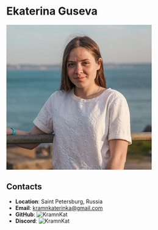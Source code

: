 # Ekaterina Guseva

![My-photo](./assets/myphoto.jpg)

## Contacts

* __Location__: Saint Petersburg, Russia
* __Email__: kramnkaterinka@gmail.com
* __GitHub__: ![KramnKat](https://github.com/KramnKat)
* __Discord__: ![KramnKat](https://discordapp.com/users/920007494510710836/)